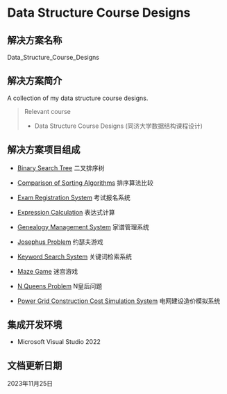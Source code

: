 # Data Structure Course Designs

## 解决方案名称

Data_Structure_Course_Designs

## 解决方案简介

A collection of my data structure course designs.

> Relevant course
> * Data Structure Course Designs (同济大学数据结构课程设计)

## 解决方案项目组成

* [Binary Search Tree](Binary_Search_Tree)
二叉排序树

* [Comparison of Sorting Algorithms](Comparison_of_Sorting_Algorithms)
排序算法比较

* [Exam Registration System](Exam_Registration_System)
考试报名系统

* [Expression Calculation](Expression_Calculation)
表达式计算

* [Genealogy Management System](Genealogy_Management_System)
家谱管理系统

* [Josephus Problem](Josephus_Problem)
约瑟夫游戏

* [Keyword Search System](Keyword_Search_System)
关键词检索系统

* [Maze Game](Maze_Game)
迷宫游戏

* [N Queens Problem](N_Queens_Problem)
N皇后问题

* [Power Grid Construction Cost Simulation System](Power_Grid_Construction_Cost_Simulation_System)
电网建设造价模拟系统

## 集成开发环境

* Microsoft Visual Studio 2022

## 文档更新日期

2023年11月25日